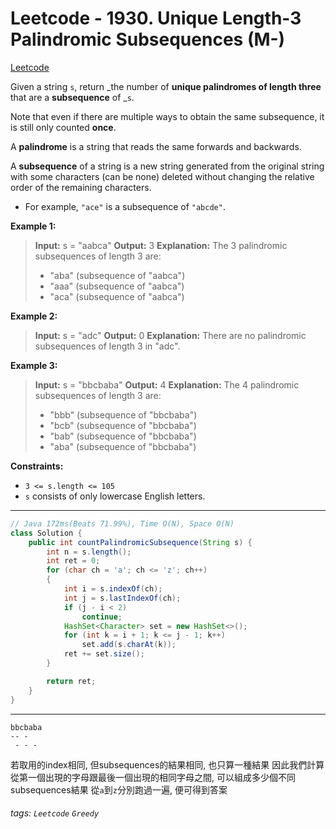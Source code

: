# Leetcode - 1930. Unique Length-3 Palindromic Subsequences (M-)

[Leetcode](https://leetcode.com/problems/unique-length-3-palindromic-subsequences/)

Given a string `s`, return _the number of **unique palindromes of length three** that are a **subsequence** of _`s`.

Note that even if there are multiple ways to obtain the same subsequence, it is still only counted **once**.

A **palindrome** is a string that reads the same forwards and backwards.

A **subsequence** of a string is a new string generated from the original string with some characters (can be none) deleted without changing the relative order of the remaining characters.

-   For example, `"ace"` is a subsequence of `"abcde"`.

**Example 1:**

> **Input:** s = "aabca"
> **Output:** 3
> **Explanation:** The 3 palindromic subsequences of length 3 are:
> - "aba" (subsequence of "aabca")
> - "aaa" (subsequence of "aabca")
> - "aca" (subsequence of "aabca")

**Example 2:**

> **Input:** s = "adc"
> **Output:** 0
> **Explanation:** There are no palindromic subsequences of length 3 in "adc".

**Example 3:**

> **Input:** s = "bbcbaba"
> **Output:** 4
> **Explanation:** The 4 palindromic subsequences of length 3 are:
> - "bbb" (subsequence of "bbcbaba")
> - "bcb" (subsequence of "bbcbaba")
> - "bab" (subsequence of "bbcbaba")
> - "aba" (subsequence of "bbcbaba")

**Constraints:**

-   `3 <= s.length <= 105`
-   `s` consists of only lowercase English letters.

---
```java
// Java 172ms(Beats 71.99%), Time O(N), Space O(N)
class Solution {
    public int countPalindromicSubsequence(String s) {
        int n = s.length();
        int ret = 0;
        for (char ch = 'a'; ch <= 'z'; ch++)
        {
            int i = s.indexOf(ch);
            int j = s.lastIndexOf(ch);
            if (j - i < 2)
                continue;
            HashSet<Character> set = new HashSet<>();
            for (int k = i + 1; k <= j - 1; k++)
                set.add(s.charAt(k));
            ret += set.size();
        }

        return ret;
    }
}
```
---
```
bbcbaba
-- -
 - - -
```
若取用的index相同, 但subsequences的結果相同, 也只算一種結果
因此我們計算從第一個出現的字母跟最後一個出現的相同字母之間, 可以組成多少個不同subsequences結果
從`a`到`z`分別跑過一遍, 便可得到答案


###### tags: `Leetcode` `Greedy`